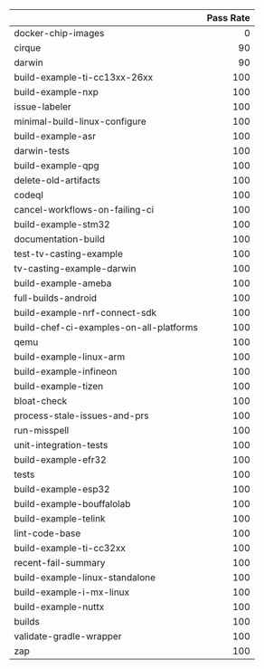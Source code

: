 |                                         |   Pass Rate |
|:----------------------------------------|------------:|
| docker-chip-images                      |           0 |
| cirque                                  |          90 |
| darwin                                  |          90 |
| build-example-ti-cc13xx-26xx            |         100 |
| build-example-nxp                       |         100 |
| issue-labeler                           |         100 |
| minimal-build-linux-configure           |         100 |
| build-example-asr                       |         100 |
| darwin-tests                            |         100 |
| build-example-qpg                       |         100 |
| delete-old-artifacts                    |         100 |
| codeql                                  |         100 |
| cancel-workflows-on-failing-ci          |         100 |
| build-example-stm32                     |         100 |
| documentation-build                     |         100 |
| test-tv-casting-example                 |         100 |
| tv-casting-example-darwin               |         100 |
| build-example-ameba                     |         100 |
| full-builds-android                     |         100 |
| build-example-nrf-connect-sdk           |         100 |
| build-chef-ci-examples-on-all-platforms |         100 |
| qemu                                    |         100 |
| build-example-linux-arm                 |         100 |
| build-example-infineon                  |         100 |
| build-example-tizen                     |         100 |
| bloat-check                             |         100 |
| process-stale-issues-and-prs            |         100 |
| run-misspell                            |         100 |
| unit-integration-tests                  |         100 |
| build-example-efr32                     |         100 |
| tests                                   |         100 |
| build-example-esp32                     |         100 |
| build-example-bouffalolab               |         100 |
| build-example-telink                    |         100 |
| lint-code-base                          |         100 |
| build-example-ti-cc32xx                 |         100 |
| recent-fail-summary                     |         100 |
| build-example-linux-standalone          |         100 |
| build-example-i-mx-linux                |         100 |
| build-example-nuttx                     |         100 |
| builds                                  |         100 |
| validate-gradle-wrapper                 |         100 |
| zap                                     |         100 |